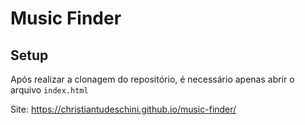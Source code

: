 # Music Finder
## Setup
Após realizar a clonagem do repositório, é necessário apenas abrir o arquivo ```index.html```

Site: https://christiantudeschini.github.io/music-finder/
